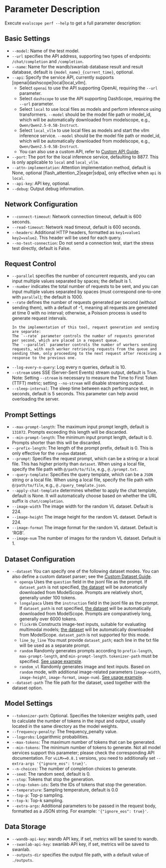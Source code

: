 # Parameter Description

Execute `evalscope perf --help` to get a full parameter description:

## Basic Settings
- `--model`: Name of the test model.
- `--url` specifies the API address, supporting two types of endpoints: `/chat/completion` and `/completion`.
- `--name`: Name for the wandb/swanlab database result and result database, default is `{model_name}_{current_time}`, optional.
- `--api`: Specify the service API, currently supports [openai|dashscope|local|local_vllm].
  - Select `openai` to use the API supporting OpenAI, requiring the `--url` parameter.
  - Select `dashscope` to use the API supporting DashScope, requiring the `--url` parameter.
  - Select `local` to use local files as models and perform inference using transformers. `--model` should be the model file path or model_id, which will be automatically downloaded from modelscope, e.g., `Qwen/Qwen2.5-0.5B-Instruct`.
  - Select `local_vllm` to use local files as models and start the vllm inference service. `--model` should be the model file path or model_id, which will be automatically downloaded from modelscope, e.g., `Qwen/Qwen2.5-0.5B-Instruct`.
  - You can also use a custom API, refer to [Custom API Guide](./custom.md#custom-request-api).
- `--port`: The port for the local inference service, defaulting to 8877. This is only applicable to `local` and `local_vllm`.
- `--attn-implementation`: Attention implementation method, default is None, optional [flash_attention_2|eager|sdpa], only effective when `api` is `local`.
- `--api-key`: API key, optional.
- `--debug`: Output debug information.

## Network Configuration
- `--connect-timeout`: Network connection timeout, default is 600 seconds.
- `--read-timeout`: Network read timeout, default is 600 seconds.
- `--headers`: Additional HTTP headers, formatted as `key1=value1 key2=value2`. This header will be used for each query.
- `--no-test-connection`: Do not send a connection test, start the stress test directly, default is False.

## Request Control
- `--parallel` specifies the number of concurrent requests, and you can input multiple values separated by spaces; the default is 1.
- `--number` indicates the total number of requests to be sent, and you can input multiple values separated by spaces (must correspond one-to-one with `parallel`); the default is 1000.
- `--rate` defines the number of requests generated per second (without sending them), with a default of -1, meaning all requests are generated at time 0 with no interval; otherwise, a Poisson process is used to generate request intervals.
  ```{tip}
  In the implementation of this tool, request generation and sending are separate:
  The `--rate` parameter controls the number of requests generated per second, which are placed in a request queue.
  The `--parallel` parameter controls the number of workers sending requests, with each worker retrieving requests from the queue and sending them, only proceeding to the next request after receiving a response to the previous one.
  ```
- `--log-every-n-query`: Log every n queries, default is 10.
- `--stream` uses SSE (Server-Sent Events) stream output, default is True. Note: Setting `--stream` is necessary to measure the Time to First Token (TTFT) metric; setting `--no-stream` will disable streaming output.
- `--sleep-interval`: The sleep time between each performance test, in seconds, default is 5 seconds. This parameter can help avoid overloading the server.

## Prompt Settings
- `--max-prompt-length`: The maximum input prompt length, default is `131072`. Prompts exceeding this length will be discarded.
- `--min-prompt-length`: The minimum input prompt length, default is 0. Prompts shorter than this will be discarded.
- `--prefix-length`: The length of the prompt prefix, default is 0. This is only effective for the `random` dataset.
- `--prompt`: Specifies the request prompt, which can be a string or a local file. This has higher priority than `dataset`. When using a local file, specify the file path with `@/path/to/file`, e.g., `@./prompt.txt`.
- `--query-template`: Specifies the query template, which can be a `JSON` string or a local file. When using a local file, specify the file path with `@/path/to/file`, e.g., `@./query_template.json`.
- `--apply-chat-template` determines whether to apply the chat template, default is None. It will automatically choose based on whether the URL suffix is `chat/completion`.
- `--image-width`  The image width for the random VL dataset. Default is 224.
- `--image-height`  The image height for the random VL dataset. Default is 224.
- `--image-format`  The image format for the random VL dataset. Default is 'RGB'.
- `--image-num`  The number of images for the random VL dataset. Default is 1.

## Dataset Configuration
- `--dataset`  You can specify one of the following dataset modes. You can also define a custom dataset parser; see the [Custom Dataset Guide](custom.md/#custom-dataset).
  - `openqa`  Uses the `question` field in the jsonl file as the prompt. If `dataset_path` is not specified, [the dataset](https://www.modelscope.cn/datasets/AI-ModelScope/HC3-Chinese/summary) will be automatically downloaded from ModelScope. Prompts are relatively short, generally under 100 tokens.
  - `longalpaca`  Uses the `instruction` field in the jsonl file as the prompt. If `dataset_path` is not specified, [the dataset](https://www.modelscope.cn/datasets/AI-ModelScope/LongAlpaca-12k/dataPeview) will be automatically downloaded from ModelScope. Prompts are comparatively long, generally over 6000 tokens.
  - `flickr8k`  Constructs image-text inputs, suitable for evaluating multimodal models; [the dataset](https://www.modelscope.cn/datasets/clip-benchmark/wds_flickr8k/dataPeview) will be automatically downloaded from ModelScope. `dataset_path` is not supported for this mode.
  - `line_by_line`  You must provide `dataset_path`; each line in the txt file will be used as a separate prompt.
  - `random`  Randomly generates prompts according to `prefix-length`, `max-prompt-length`, and `min-prompt-length`. `tokenizer-path` must be specified. [See usage example](./examples.md#using-the-random-dataset).
  - `random_vl`  Randomly generates image and text inputs. Based on `random` mode, with additional image-related parameters (`image-width`, `image-height`, `image-format`, `image-num`). [See usage example](./examples.md#using-the-random-multimodal-dataset).
- `--dataset-path`  The file path for the dataset, used together with the dataset option.

## Model Settings
- `--tokenizer-path`: Optional. Specifies the tokenizer weights path, used to calculate the number of tokens in the input and output, usually located in the same directory as the model weights.
- `--frequency-penalty`: The frequency_penalty value.
- `--logprobs`: Logarithmic probabilities.
- `--max-tokens`: The maximum number of tokens that can be generated.
- `--min-tokens`: The minimum number of tokens to generate. Not all model services support this parameter; please check the corresponding API documentation. For `vLLM>=0.8.1` versions, you need to additionally set `--extra-args '{"ignore_eos": true}'`.
- `--n-choices`: The number of completion choices to generate.
- `--seed`: The random seed, default is 0.
- `--stop`: Tokens that stop the generation.
- `--stop-token-ids`: Sets the IDs of tokens that stop the generation.
- `--temperature`: Sampling temperature, default is 0.0
- `--top-p`: Top-p sampling.
- `--top-k`: Top-k sampling.
- `--extra-args`: Additional parameters to be passed in the request body, formatted as a JSON string. For example: `'{"ignore_eos": true}'`.

## Data Storage
- `--wandb-api-key`: wandb API key, if set, metrics will be saved to wandb.
- `--swanlab-api-key`: swanlab API key, if set, metrics will be saved to swanlab.
- `--outputs-dir` specifies the output file path, with a default value of `./outputs`.
